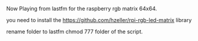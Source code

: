Now Playing from lastfm for the raspberry rgb matrix 64x64.

you need to install the https://github.com/hzeller/rpi-rgb-led-matrix library


rename folder to lastfm
chmod 777 folder of the script.




